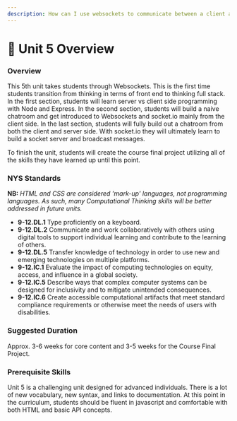 ```yaml
---
description: How can I use websockets to communicate between a client and server.
---
```


# 🔮 Unit 5 Overview

### Overview

This 5th unit takes students through Websockets. This is the first time students transition from thinking in terms of front end to thinking full stack. In the first section, students will learn server vs client side programming with Node and Express. In the second section, students will build a naive chatroom and get introduced to Websockets and socket.io mainly from the client side. In the last section, students will fully build out a chatroom from both the client and server side. With socket.io they will ultimately learn to build a socket server and broadcast messages.

To finish the unit, students will create the course final project utilizing all of the skills they have learned up until this point.

### NYS Standards

**NB:** _HTML and CSS are considered 'mark-up' languages, not programming languages. As such, many Computational Thinking skills will be better addressed in future units._

* **9-12.DL.1** Type proficiently on a keyboard.
* **9-12.DL.2** Communicate and work collaboratively with others using digital tools to support individual learning and contribute to the learning of others.
* **9-12.DL.5** Transfer knowledge of technology in order to use new and emerging technologies on multiple platforms.
* **9-12.IC.1** Evaluate the impact of computing technologies on equity, access, and influence in a global society.
* **9-12.IC.5** Describe ways that complex computer systems can be designed for inclusivity and to mitigate unintended consequences.
* **9-12.IC.6** Create accessible computational artifacts that meet standard compliance requirements or otherwise meet the needs of users with disabilities.

### Suggested Duration

Approx. 3-6 weeks for core content and 3-5 weeks for the Course Final Project.

### Prerequisite Skills

Unit 5 is a challenging unit designed for advanced individuals. There is a lot of new vocabulary, new syntax, and links to documentation. At this point in the curriculum, students should be fluent in javascript and comfortable with both HTML and basic API concepts. 